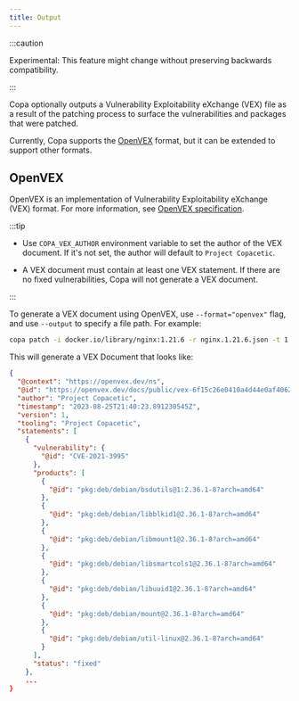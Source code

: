 ```yaml
---
title: Output
---
```


:::caution

Experimental: This feature might change without preserving backwards compatibility.

:::

Copa optionally outputs a Vulnerability Exploitability eXchange (VEX) file as a result of the patching process to surface the vulnerabilities and packages that were patched.

Currently, Copa supports the [OpenVEX](https://github.com/openvex) format, but it can be extended to support other formats.

## OpenVEX

OpenVEX is an implementation of Vulnerability Exploitability eXchange (VEX) format. For more information, see [OpenVEX specification](https://github.com/openvex/spec/).

:::tip

- Use `COPA_VEX_AUTHOR` environment variable to set the author of the VEX document. If it's not set, the author will default to `Project Copacetic`.

- A VEX document must contain at least one VEX statement. If there are no fixed vulnerabilities, Copa will not generate a VEX document.

:::

To generate a VEX document using OpenVEX, use `--format="openvex"` flag, and use `--output` to specify a file path. For example:

```bash
copa patch -i docker.io/library/nginx:1.21.6 -r nginx.1.21.6.json -t 1.21.6-patched --format="openvex" --output "nginx.1.21.6-vex.json"
```

This will generate a VEX Document that looks like:

```json
{
  "@context": "https://openvex.dev/ns",
  "@id": "https://openvex.dev/docs/public/vex-6f15c26e0410a4d44e0af4062f4b883fbc19a98e57baf131715d942213e5002a",
  "author": "Project Copacetic",
  "timestamp": "2023-08-25T21:40:23.891230545Z",
  "version": 1,
  "tooling": "Project Copacetic",
  "statements": [
    {
      "vulnerability": {
        "@id": "CVE-2021-3995"
      },
      "products": [
        {
          "@id": "pkg:deb/debian/bsdutils@1:2.36.1-8?arch=amd64"
        },
        {
          "@id": "pkg:deb/debian/libblkid1@2.36.1-8?arch=amd64"
        },
        {
          "@id": "pkg:deb/debian/libmount1@2.36.1-8?arch=amd64"
        },
        {
          "@id": "pkg:deb/debian/libsmartcols1@2.36.1-8?arch=amd64"
        },
        {
          "@id": "pkg:deb/debian/libuuid1@2.36.1-8?arch=amd64"
        },
        {
          "@id": "pkg:deb/debian/mount@2.36.1-8?arch=amd64"
        },
        {
          "@id": "pkg:deb/debian/util-linux@2.36.1-8?arch=amd64"
        }
      ],
      "status": "fixed"
    },
    ...
}
```